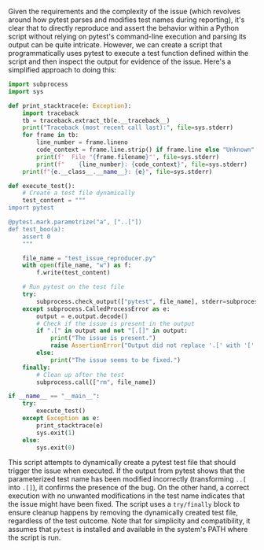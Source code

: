 Given the requirements and the complexity of the issue (which revolves around how pytest parses and modifies test names during reporting), it's clear that to directly reproduce and assert the behavior within a Python script without relying on pytest's command-line execution and parsing its output can be quite intricate. However, we can create a script that programmatically uses pytest to execute a test function defined within the script and then inspect the output for evidence of the issue. Here's a simplified approach to doing this:

```python
import subprocess
import sys

def print_stacktrace(e: Exception):
    import traceback
    tb = traceback.extract_tb(e.__traceback__)
    print("Traceback (most recent call last):", file=sys.stderr)
    for frame in tb:
        line_number = frame.lineno
        code_context = frame.line.strip() if frame.line else "Unknown"
        print(f'  File "{frame.filename}"', file=sys.stderr)
        print(f"    {line_number}: {code_context}", file=sys.stderr)
    print(f"{e.__class__.__name__}: {e}", file=sys.stderr)

def execute_test():
    # Create a test file dynamically
    test_content = """
import pytest

@pytest.mark.parametrize("a", ["..["])
def test_boo(a):
    assert 0
    """

    file_name = "test_issue_reproducer.py"
    with open(file_name, "w") as f:
        f.write(test_content)

    # Run pytest on the test file
    try:
        subprocess.check_output(["pytest", file_name], stderr=subprocess.STDOUT)
    except subprocess.CalledProcessError as e:
        output = e.output.decode()
        # Check if the issue is present in the output
        if ".[" in output and not "[.[]" in output:
            print("The issue is present.")
            raise AssertionError("Output did not replace '.[' with '[' correctly.")
        else:
            print("The issue seems to be fixed.")
    finally:
        # Clean up after the test
        subprocess.call(["rm", file_name])

if __name__ == "__main__":
    try:
        execute_test()
    except Exception as e:
        print_stacktrace(e)
        sys.exit(1)
    else:
        sys.exit(0)
```

This script attempts to dynamically create a pytest test file that should trigger the issue when executed. If the output from pytest shows that the parameterized test name has been modified incorrectly (transforming `..[` into `.[]`), it confirms the presence of the bug. On the other hand, a correct execution with no unwanted modifications in the test name indicates that the issue might have been fixed. The script uses a `try/finally` block to ensure cleanup happens by removing the dynamically created test file, regardless of the test outcome. Note that for simplicity and compatibility, it assumes that `pytest` is installed and available in the system's PATH where the script is run.